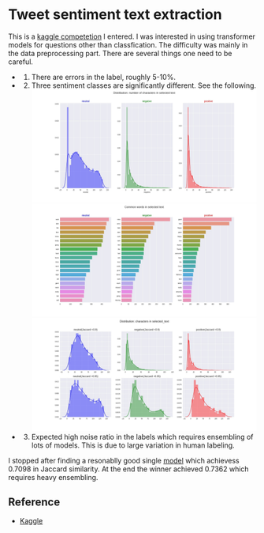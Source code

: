 # Tweet sentiment text extraction
This is a [kaggle competetion](https://www.kaggle.com/c/tweet-sentiment-extraction) I entered. I was interested in using transformer models for questions other than classfication. The difficulty was mainly in the data preprocessing part. There are several things one need to be careful. 

* 1. There are errors in the label, roughly 5-10%.
* 2. Three sentiment classes are significantly different. See the following.
![TSE1](./figures/TSE_1.jpeg 'TSE1')
![TSE2](./figures/TSE_2.jpeg 'TSE1')
![TSE3](./figures/TSE_3.jpeg 'TSE1')

* 3. Expected high noise ratio in the labels which requires ensembling of lots of models. This is due to large variation in human labeling.

I stopped after finding a resonablly good single [model](https://www.kaggle.com/djtere/tweet-sentiment-extraction) which achievess 0.7098 in Jaccard similarity. At the end the winner achieved 0.7362 which requires heavy ensembling.

## Reference
* [Kaggle](https://www.kaggle.com/c/tweet-sentiment-extraction)
